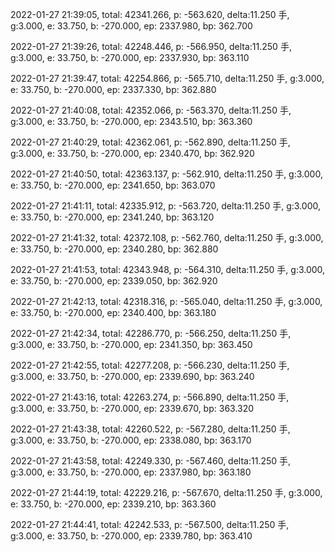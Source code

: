 2022-01-27 21:39:05, total: 42341.266, p: -563.620, delta:11.250 手, g:3.000, e: 33.750, b: -270.000, ep: 2337.980, bp: 362.700

2022-01-27 21:39:26, total: 42248.446, p: -566.950, delta:11.250 手, g:3.000, e: 33.750, b: -270.000, ep: 2337.930, bp: 363.110

2022-01-27 21:39:47, total: 42254.866, p: -565.710, delta:11.250 手, g:3.000, e: 33.750, b: -270.000, ep: 2337.330, bp: 362.880

2022-01-27 21:40:08, total: 42352.066, p: -563.370, delta:11.250 手, g:3.000, e: 33.750, b: -270.000, ep: 2343.510, bp: 363.360

2022-01-27 21:40:29, total: 42362.061, p: -562.890, delta:11.250 手, g:3.000, e: 33.750, b: -270.000, ep: 2340.470, bp: 362.920

2022-01-27 21:40:50, total: 42363.137, p: -562.910, delta:11.250 手, g:3.000, e: 33.750, b: -270.000, ep: 2341.650, bp: 363.070

2022-01-27 21:41:11, total: 42335.912, p: -563.720, delta:11.250 手, g:3.000, e: 33.750, b: -270.000, ep: 2341.240, bp: 363.120

2022-01-27 21:41:32, total: 42372.108, p: -562.760, delta:11.250 手, g:3.000, e: 33.750, b: -270.000, ep: 2340.280, bp: 362.880

2022-01-27 21:41:53, total: 42343.948, p: -564.310, delta:11.250 手, g:3.000, e: 33.750, b: -270.000, ep: 2339.050, bp: 362.920

2022-01-27 21:42:13, total: 42318.316, p: -565.040, delta:11.250 手, g:3.000, e: 33.750, b: -270.000, ep: 2340.400, bp: 363.180

2022-01-27 21:42:34, total: 42286.770, p: -566.250, delta:11.250 手, g:3.000, e: 33.750, b: -270.000, ep: 2341.350, bp: 363.450

2022-01-27 21:42:55, total: 42277.208, p: -566.230, delta:11.250 手, g:3.000, e: 33.750, b: -270.000, ep: 2339.690, bp: 363.240

2022-01-27 21:43:16, total: 42263.274, p: -566.890, delta:11.250 手, g:3.000, e: 33.750, b: -270.000, ep: 2339.670, bp: 363.320

2022-01-27 21:43:38, total: 42260.522, p: -567.280, delta:11.250 手, g:3.000, e: 33.750, b: -270.000, ep: 2338.080, bp: 363.170

2022-01-27 21:43:58, total: 42249.330, p: -567.460, delta:11.250 手, g:3.000, e: 33.750, b: -270.000, ep: 2337.980, bp: 363.180

2022-01-27 21:44:19, total: 42229.216, p: -567.670, delta:11.250 手, g:3.000, e: 33.750, b: -270.000, ep: 2339.210, bp: 363.360

2022-01-27 21:44:41, total: 42242.533, p: -567.500, delta:11.250 手, g:3.000, e: 33.750, b: -270.000, ep: 2339.780, bp: 363.410